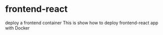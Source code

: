 # frontend-react
deploy a frontend container
This is show how to deploy frontend-react app with Docker
